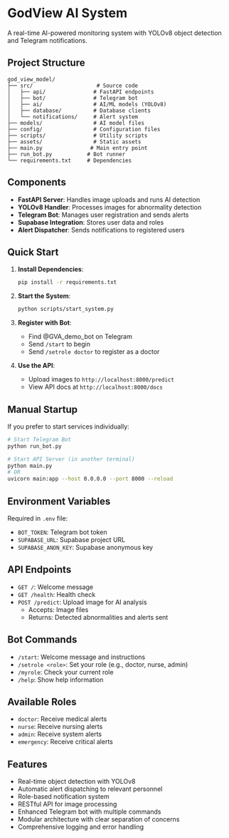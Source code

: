 # GodView AI System

A real-time AI-powered monitoring system with YOLOv8 object detection and Telegram notifications.

## Project Structure

```
god_view_model/
├── src/                    # Source code
│   ├── api/               # FastAPI endpoints
│   ├── bot/               # Telegram bot
│   ├── ai/                # AI/ML models (YOLOv8)
│   ├── database/          # Database clients
│   └── notifications/     # Alert system
├── models/                # AI model files
├── config/                # Configuration files
├── scripts/               # Utility scripts
├── assets/                # Static assets
├── main.py               # Main entry point
├── run_bot.py           # Bot runner
└── requirements.txt     # Dependencies
```

## Components

- **FastAPI Server**: Handles image uploads and runs AI detection
- **YOLOv8 Handler**: Processes images for abnormality detection
- **Telegram Bot**: Manages user registration and sends alerts
- **Supabase Integration**: Stores user data and roles
- **Alert Dispatcher**: Sends notifications to registered users

## Quick Start

1. **Install Dependencies**:

   ```bash
   pip install -r requirements.txt
   ```

2. **Start the System**:

   ```bash
   python scripts/start_system.py
   ```

3. **Register with Bot**:

   - Find @GVA_demo_bot on Telegram
   - Send `/start` to begin
   - Send `/setrole doctor` to register as a doctor

4. **Use the API**:
   - Upload images to `http://localhost:8000/predict`
   - View API docs at `http://localhost:8000/docs`

## Manual Startup

If you prefer to start services individually:

```bash
# Start Telegram Bot
python run_bot.py

# Start API Server (in another terminal)
python main.py
# OR
uvicorn main:app --host 0.0.0.0 --port 8000 --reload
```

## Environment Variables

Required in `.env` file:

- `BOT_TOKEN`: Telegram bot token
- `SUPABASE_URL`: Supabase project URL
- `SUPABASE_ANON_KEY`: Supabase anonymous key

## API Endpoints

- `GET /`: Welcome message
- `GET /health`: Health check
- `POST /predict`: Upload image for AI analysis
  - Accepts: Image files
  - Returns: Detected abnormalities and alerts sent

## Bot Commands

- `/start`: Welcome message and instructions
- `/setrole <role>`: Set your role (e.g., doctor, nurse, admin)
- `/myrole`: Check your current role
- `/help`: Show help information

## Available Roles

- `doctor`: Receive medical alerts
- `nurse`: Receive nursing alerts
- `admin`: Receive system alerts
- `emergency`: Receive critical alerts

## Features

- Real-time object detection with YOLOv8
- Automatic alert dispatching to relevant personnel
- Role-based notification system
- RESTful API for image processing
- Enhanced Telegram bot with multiple commands
- Modular architecture with clear separation of concerns
- Comprehensive logging and error handling
